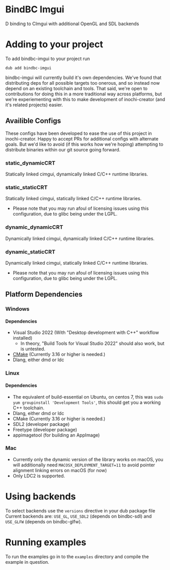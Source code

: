 # BindBC Imgui
D binding to CImgui with additional OpenGL and SDL backends

# Adding to your project
To add bindbc-imgui to your project run
```
dub add bindbc-imgui
```
bindbc-imgui will currently build it's own dependencies. We've found that distributing deps for all possible targets too onerous, and so instead now depend on an existing toolchain and tools. That said, we're open to contributions for doing this in a more traditional way across platforms, but we're experiementing with this to make development of inochi-creator (and it's related projects) easier. 

## Availible Configs
These configs have been developed to ease the use of this project in inochi-creator. Happy to accept PRs for additional configs with alternate goals. But we'd like to avoid (if this works how we're hoping) attempting to distribute binaries within our git source going forward.

### static_dynamicCRT
Statically linked cimgui, dynamically linked C/C++ runtime libraries.
### static_staticCRT
Statically linked cimgui, statically linked C/C++ runtime libraries.
 - Please note that you may run afoul of licensing issues using this configuration, due to glibc being under the LGPL. 
### dynamic_dynamicCRT
Dynamically linked cimgui, dynamically linked C/C++ runtime libraries.
### dynamic_staticCRT
Dynamically linked cimgui, statically linked C/C++ runtime libraries.
 - Please note that you may run afoul of licensing issues using this configuration, due to glibc being under the LGPL. 

## Platform Dependencies
### Windows
#### Dependencies
- Visual Studio 2022 (With "Desktop development with C++" workflow installed)
  - In theory, "Build Tools for Visual Studio 2022" should also work, but is untested.
- [CMake](https://cmake.org/download/) (Currently 3.16 or higher is needed.)
- Dlang, either dmd or ldc

### Linux
#### Dependencies
- The equivalent of build-essential on Ubuntu, on centos 7, this was `sudo yum groupinstall 'Development Tools'`, this should get you a working C++ toolchain.
- Dlang, either dmd or ldc
- CMake (Currently 3.16 or higher is needed.)
- SDL2 (developer package)
- Freetype (developer package)
- appimagetool (for building an AppImage)

### Mac
- Currently only the dynamic version of the library works on macOS, you will additionally need `MACOSX_DEPLOYMENT_TARGET=11` to avoid pointer alignment linking errors on macOS (for now)
- Only LDC2 is supported.

# Using backends
To select backends use the `versions` directive in your dub package file
Current backends are: `USE_GL`, `USE_SDL2` (depends on bindbc-sdl) and `USE_GLFW` (depends on bindbc-glfw).

# Running examples
To run the examples go in to the `examples` directory and compile the example in question.
